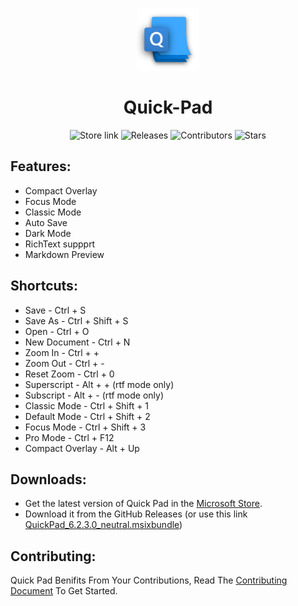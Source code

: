 <p align="center">
  <img alt="Quick Pad Logo" src="../src/QuickPad.UI/QuickPad.UI/Assets/QuickPadIcon.png" width="100px" />
  <h1 align="center">Quick-Pad</h1>
</p>

<p align="center">
  <a style="text-decoration:none" href="https://click.linksynergy.com/deeplink?id=pVFXwNFwveg&mid=24542&murl=https%3A%2F%2Fwww.microsoft.com%2Fstore%2FproductId%2F9PDLWQHTLSV3">
    <img src="https://img.shields.io/badge/Microsoft%20Store-Download-orange.svg?style=flat-square" alt="Store link" />
  </a>
  <a style="text-decoration:none" href="https://github.com/yaichenbaum/Quick-Pad/releases">
    <img src="https://img.shields.io/github/release/yaichenbaum/Quick-Pad.svg?style=flat-square" alt="Releases" />
  </a>
  <a style="text-decoration:none" href="https://github.com/yaichenbaum/Quick-Pad/graphs/contributors">
    <img src="https://img.shields.io/github/contributors/yaichenbaum/Quick-Pad?style=flat-square" alt="Contributors" />
  </a>
  <a style="text-decoration:none" href="https://github.com/yaichenbaum/Quick-Pad/stargazers">
    <img src="https://img.shields.io/github/stars/yaichenbaum/Quick-Pad.svg?style=flat-square" alt="Stars" />
  </a>
</p>

## Features:
* Compact Overlay
* Focus Mode
* Classic Mode
* Auto Save
* Dark Mode
* RichText suppprt
* Markdown Preview

## Shortcuts:
* Save - Ctrl + S
* Save As - Ctrl + Shift + S
* Open - Ctrl + O
* New Document - Ctrl + N
* Zoom In - Ctrl + +
* Zoom Out - Ctrl + -
* Reset Zoom - Ctrl + 0
* Superscript - Alt + + (rtf mode only)
* Subscript - Alt + - (rtf mode only)
* Classic Mode - Ctrl + Shift + 1
* Default Mode - Ctrl + Shift + 2
* Focus Mode - Ctrl + Shift + 3
* Pro Mode - Ctrl + F12
* Compact Overlay - Alt + Up

## Downloads:
* Get the latest version of Quick Pad in the [Microsoft Store](https://www.microsoft.com/store/productId/9PDLWQHTLSV3).
* Download it from the GitHub Releases (or use this link [QuickPad_6.2.3.0_neutral.msixbundle](https://github.com/pronoymukherjeewritescode/Quick-Pad/releases/download/v6.2.3/49306atecsolution.QuickPad_6.2.3.0_neutral___et10x9a9vyk8t.Msixbundle))

## Contributing:
Quick Pad Benifits From Your Contributions, Read The [Contributing Document](/docs/CONTRIBUTING.md) To Get Started.
